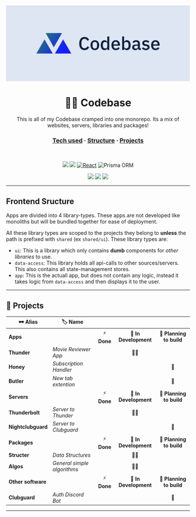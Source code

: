 

<div align="center">
<img src="media/logo.png" width="600px" />

<br />

# 🧑‍💻 Codebase

</div>

<p align="center">
This is all of my Codebase cramped into one monorepo.
Its a mix of websites, servers, libraries and packages!
</p>

<div align="center">

### [Tech used](#tech-used) **·** [Structure](#frontend-sructure) **·** [Projects](#projects)

</div>


<div align="center" id="tech-used">

<br />

![](https://img.shields.io/badge/Jest-C21325?style=for-the-badge&logo=jest&logoColor=white)
![](https://img.shields.io/badge/nestjs-E0234E?style=for-the-badge&logo=nestjs&logoColor=white)
[![React](https://img.shields.io/badge/React-20232A?style=for-the-badge&logo=react&logoColor=61DAFB)](https://reactjs.org)
![Prisma ORM](https://img.shields.io/badge/prisma-1B222D?style=for-the-badge&logo=prisma&logoColor=white)

![](https://img.shields.io/badge/Yarn-2C8EBB?style=for-the-badge&logo=yarn&logoColor=white)
![](https://shields.io/badge/-Nx-blue?style=for-the-badge&logo=nx)
![](https://img.shields.io/badge/eslint-3A33D1?style=for-the-badge&logo=eslint&logoColor=white)

</div>

---
<!--
# Idea!!

**<https://projects.v-thomas.xyz>**

modal about which projects i have deployed
-->


## Frontend Sructure

Apps are divided into 4 library-types. These apps are not developed like monoliths but will be bundled together for ease of deployment.

All these library types are scoped to the projects they belong to **unless** the path is prefixed with `shared` (ex `shared/ui`). These library types are:

- `ui`: This is a library which only contains **dumb** components for _other libraries_ to use.
- `data-access`: This library holds all api-calls to other sources/servers. This also contains all state-management stores.
- `app`: This is the actuall app, but does not contain any logic, instead it takes logic from `data-access` and then displays it to the user.

---


<h2 id="projects">🔧 Projects</h2>

| 🕶️ Alias              | 🏷️ Name                   |              |                           |                           |
| --------------------- | -------------------------- | :----------: | :-----------------------: | :-----------------------: |
| **Apps**              |                            |  ⚡ **Done** |     🚧 **In Development** | 🤔 **Planning to build** |
| **Thunder**           | _Movie Reviewer App_       |               |           👷🏾             |                           |
| **Honey**             | _Subscription Handler_     |               |                          |            🚦             |
| **Butler**            | _New tab extention_        |               |                          |            🚦             |
|   **Servers**         |                            | ⚡ **Done**   | 🚧 **In Development**    | 🤔 **Planning to build** |
| **Thunderbolt**       | _Server to Thunder_        |               |            👷🏾            |                           |
| **Nightclubguard**    | _Server to Clubguard_      |               |                          |            🚦             |
|   **Packages**        |                            | ⚡ **Done**   | 🚧 **In Development**    | 🤔 **Planning to build** |
| **Structer**          | _Data Structures_          |               |           👷🏾             |                           |
| **Algos**             | _General simple algorithms_|               |           👷🏾             |                           |
| **Other software**    |                            | ⚡ **Done**  | 🚧 **In Development**    | 🤔 **Planning to build**  |
| **Clubguard**         | _Auth Discord Bot_         |               |                          |             🚦            |

---
